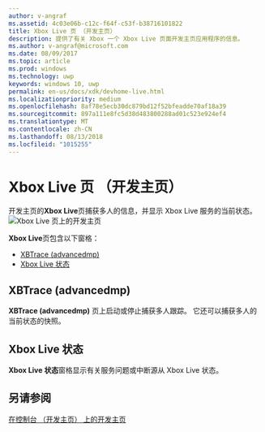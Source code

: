 ```yaml
---
author: v-angraf
ms.assetid: 4c03e06b-c12c-f64f-c53f-b38716101822
title: Xbox Live 页 （开发主页）
description: 提供了有关 Xbox 一个 Xbox Live 页面开发主页应用程序的信息。
ms.author: v-angraf@microsoft.com
ms.date: 08/09/2017
ms.topic: article
ms.prod: windows
ms.technology: uwp
keywords: windows 10, uwp
permalink: en-us/docs/xdk/devhome-live.html
ms.localizationpriority: medium
ms.openlocfilehash: 8af78e5ecb30dc879bd12f52bfeadde70af18a39
ms.sourcegitcommit: 897a111e8fc5d38d483800288ad01c523e924ef4
ms.translationtype: MT
ms.contentlocale: zh-CN
ms.lasthandoff: 08/13/2018
ms.locfileid: "1015255"
---
```

# <a name="xbox-live-page-dev-home"></a>Xbox Live 页 （开发主页）
   
  
开发主页的**Xbox Live**页捕获多人的信息，并显示 Xbox Live 服务的当前状态。   
 ![Xbox Live 页上的开发主页](images/devhome_live.png)   
  
**Xbox Live**页包含以下窗格：   
 
   *  [XBTrace (advancedmp)](#ID4EPB)  
   *  [Xbox Live 状态](#ID4E3B)  

 
<a id="ID4EPB"></a>

   

## <a name="xbtrace-advancedmp"></a>XBTrace (advancedmp)  
   
  
**XBTrace (advancedmp)** 页上启动或停止捕获多人跟踪。 它还可以捕获多人的当前状态的快照。   
  
<a id="ID4E3B"></a>

   

## <a name="xbox-live-status"></a>Xbox Live 状态  
   
  
**Xbox Live 状态**窗格显示有关服务问题或中断源从 Xbox Live 状态。   
  
<a id="ID4EPC"></a>

   

## <a name="see-also"></a>另请参阅  
 [在控制台 （开发主页） 上的开发主页](dev-home.md)

  